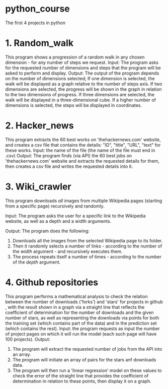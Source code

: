 # python_course
The first 4 projects in python


# 1. Random_walk
This program shows a progression of a random walk in any chosen dimension - for any number of steps we request.
Input: The program asks for the requested number of dimensions and steps that the program will be asked to perform and display.
Output: The output of the program depends on the number of dimensions selected; If one dimension is selected, the walk will be displayed as a graph relative to the number of steps axis.
If two dimensions are selected, the progress will be shown in the graph in relation to the two dimensions of progress.
If three dimensions are selected, the walk will be displayed in a three-dimensional cube.
If a higher number of dimensions is selected, the steps will be displayed in coordinates.

# 2. Hacker_news
This program extracts the 60 best works on 'thehackernews.com' website, and creates a csv file that contains the details: "ID", "title", "URL", "text" for these works.
Input: the name of the file (the name of the file must end in .csv)
Output: The program finds (via API) the 60 best jobs on 'thehackernews.com' website and extracts the requested details for them, then creates a csv file and writes the requested details into it.

# 3. Wiki_crawler

This program downloads *all* images from multiple Wikipedia pages (starting from a specific page) recursively and randomly. 

Input: The program asks the user for a specific link to the Wikipedia website, as well as a depth and a width arguments.

Output: The program does the following:
1. Downloads all the images from the selected Wikipedia page to its folder.
2. Then it randomly selects a number of links - according to the number of the *width* argument - and recursively executes them.
3. The process repeats itself a number of times - according to the number of the *depth* argument.

# 4. Github repositories

This program performs a mathematical analysis to check the relation between the number of downloads ('forks') and 'stars' for  projects in github , with the result shown in a graph via a straight line that reflects the coefficient of determination for the number of downloads and the given number of stars, as well as representing the downloads via points for both  the training set (which contains part of the data) and in the prediction set (which contains the rest). 
Input: the program requests as input the number of project pages on which it will run the model (each such page will have 100 projects). 
Output: 
1. The program will extract the requested number of jobs from the API into an array. 
2. The program will initiate an array of pairs for the stars anf downloads data. 
3. The program will then run a 'linear regression' model on these values to check the error of the straight line that provides the coefficient of determination in relation to these points, then display it on a graph.

